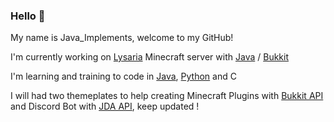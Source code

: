 ### Hello 👋 
My name is Java_Implements, welcome to my GitHub!


I'm currently working on [Lysaria](lysaria.fr) Minecraft server with [Java](https://www.java.com/) / [Bukkit](https://bukkit.org/) 

I'm learning and training to code in [Java](https://www.java.com/), [Python](https://www.python.org/) and C

I will had two themeplates to help creating Minecraft Plugins with [Bukkit API](https://bukkit.org/) and Discord Bot with [JDA API](https://github.com/DV8FromTheWorld/JDA), keep updated !
<!--
**JavaImplements/JavaImplements** is a ✨ _special_ ✨ repository because its `README.md` (this file) appears on your GitHub profile.

Here are some ideas to get you started:

- 🔭 I’m currently working on ...
- 🌱 I’m currently learning ...
- 👯 I’m looking to collaborate on ...
- 🤔 I’m looking for help with ...
- 💬 Ask me about ...
- 📫 How to reach me: ...
- 😄 Pronouns: ...
- ⚡ Fun fact: ...
-->
